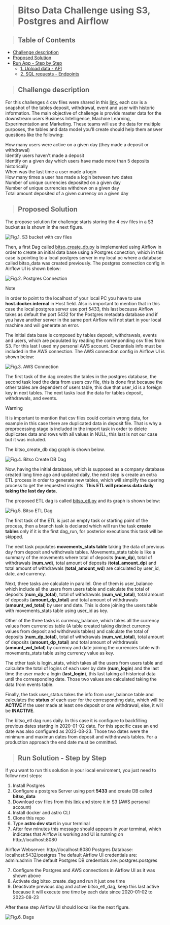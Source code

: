 > # Bitso Data Challenge using S3, Postgres and Airflow

> ## Table of Contents
* [Challenge description](#challenge-description)
* [Proposed Solution](#proposed-solution)
* [Run App - Step by Step](#run-app---step-by-step)
    * [1. Upload data - API](#1-upload-data---api)
    * [2. SQL requests - Endpoints](#2-sql-requests---endpoints)

> ## Challenge description

For this challenges 4 csv files were shared in this [link](https://drive.google.com/drive/folders/18cIw7TWMCrrN6MgfrKmD4IrSWsyltjfx), each csv is a snapshot of the tables deposit, withdrawal, event and user with historic information. 
The main objective of challenge is provide master data for the downstream users Business Intelligence, Machine Learning, Experimentation and Marketing. 
These teams will use the data for multiple purposes, the tables and data model you’ll create should help them answer questions like the following:


How many users were active on a given day (they made a deposit or withdrawal)  
Identify users haven't made a deposit  
Identify on a given day which users have made more than 5 deposits historically  
When was the last time a user made a login  
How many times a user has made a login between two dates  
Number of unique currencies deposited on a given day  
Number of unique currencies withdrew on a given day  
Total amount deposited of a given currency on a given day  

> ## Proposed Solution

The propose solution for challenge starts storing the 4 csv files in a S3 bucket as is shown in the next figure. 

![Fig.1. S3 bucket with csv files](https://github.com/jdbj89/bitso_test/blob/main/screen_shots/input_bucket.png?raw=true)

Then, a first Dag called [bitso_create_db.py](https://github.com/jdbj89/bitso_test/blob/main/dags/bitso_create_db.py) is implemented using Airflow in order to create an initial data base using a Postgres conection, which in this case is pointing to a local postgres server in my local pc where a database called bitso_data was created previously. The postgres connection config in Airflow UI is shown below:  

![Fig.2. Postgres Connection](https://github.com/jdbj89/bitso_test/blob/main/screen_shots/postgres_conn.png?raw=true)

>[!NOTE]
>In order to point to the localhost of your local PC you have to use **host.docker.internal** in Host field. Also is important to mention that in this case the local postgres server use port 5433, this last because Airflow takes as default the port 5432 for the Postgres metadata database and if you have another server in the same port Airflow will not start in your local machine and will generate an error.

The initial data base is composed by tables deposit, withdrawals, events and users, which are populated by reading the correnponding csv files from S3. For this last I used my personal AWS account. Credentials info must be included in the AWS connection. The AWS connection config in Airflow UI is shown below:  

![Fig.3. AWS Connection](https://github.com/jdbj89/bitso_test/blob/main/screen_shots/aws_conn.png?raw=true)

The first task of the dag creates the tables in the postgres database, the second task load the data from users csv file, this is done first because the other tables are dependent of users table, this due that user_id is a foreign key in next tables. The next tasks load the data for tables deposit, withdrawals, and events.

>[!WARNING]
>It is important to mention that csv files could contain wrong data, for example in this case there are duplicated data in deposit file. That is why a preprocessing stage is included in the import task in order to delete duplicates data and rows with all values in NULL, this last is not our case but it was included.


The bitso_create_db dag graph is shown below.  

![Fig.4. Bitso Create DB Dag](https://github.com/jdbj89/bitso_test/blob/main/screen_shots/bitso_create_db.png?raw=true)

Now, having the initial database, which is supposed as a company database created long time ago and updated daily, the next step is create an extra ETL process in order to generate new tables, which will simplify the quering process to get the requested insights. **This ETL will process data daily taking the last day data.**  

The proposed ETL dag is called [bitso_etl.py](https://github.com/jdbj89/bitso_test/blob/main/dags/bitso_etl.py) and its graph is shown below:  

![Fig.5. Bitso ETL Dag](https://github.com/jdbj89/bitso_test/blob/main/screen_shots/bitso_etl.png?raw=true)

The first task of the ETL is just an empty task or starting point of the process, then a branch task is declared which will run the task **create tables** only if it is the first dag_run, for posterior executions this task will be skipped. 

The next task populates **movements_stats table** taking the data of previous day from deposit and withdrwals tables. Movements_stats table is like a summary of the movements where total of deposits (**num_dp**), total of withdrawals (**num_wd**), total amount of deposits (**total_amount_dp**) and total amount of withdrawals (**total_amount_wd**) are calculated by user_id, date, and currency.

Next, three tasks are calculate in parallel. One of them is user_balance which include all the users from users table and calculate the total of deposits (**num_dp_total**), total of withdrawals (**num_wd_total**), total amount of deposits (**amount_dp_total**) and total amount of withdrawals (**amount_wd_total**) by user and date. This is done joining the users table with movements_stats table using user_id as key. 

Other of the three tasks is currency_balance, which takes all the currency values from currencies table (A table created taking distinct currency values from deposit and withdrwals tables) and calculate the total of deposits (**num_dp_total**), total of withdrawals (**num_wd_total**), total amount of deposits (**amount_dp_total**) and total amount of withdrawals (**amount_wd_total**) by currency and date joining the currencies table with movements_stats table using currency value as key. 

The other task is login_stats, which takes all the users from users table and calculate the total of logins of each user by date (**num_login**) and the last time the user made a login (**last_login**), this last taking all historical data until the corresponding date. Those two values are calculated taking the data from events table. 

Finally, the task user_status takes the info from user_balance table and calculates the **status** of each user for the corresponding date, which will be **ACTIVE** if the user made at least one deposit or one withdrawal, else, it will be **INACTIVE**.

The bitso_etl dag runs daily. In this case it is configure to backfilling previous dates starting in 2020-01-02 date. For this specific case an end date was also configured as 2023-08-23. Those two dates were the minimum and maximun dates from deposit and withdrawals tables. For a production approach the end date must be ommitted.


> ## Run Solution - Step by Step

If you want to run this solution in your local enviroment, you just need to follow next steps:

1. Install Postgres
2. Configure a postgres Server using port **5433** and create DB called **bitso_data**
3. Download csv files from this [link](https://drive.google.com/drive/folders/18cIw7TWMCrrN6MgfrKmD4IrSWsyltjfx) and store it in S3 (AWS personal account)
3. Install docker and astro CLI
4. Clone this repo
5. Type **astro dev start** in your terminal
6. After few minutes this message should appears in your terminal, which indicates that Airflow is working and UI is running on http://localhost:8080

Airflow Webserver: http://localhost:8080
Postgres Database: localhost:5432/postgres
The default Airflow UI credentials are: admin:admin
The default Postgres DB credentials are: postgres:postgres

7. Configure the Postgres and AWS connections in Airflow UI as it was shown above
8. Activate dag bitso_create_dag and run it just one time
9. Deactivate previous dag and active bitso_etl_dag, keep this last active because it will execute one time by each date since 2020-01-02 to 2023-08-23

After these step Airflow UI should looks like the next figure.

![Fig.6. Dags](https://github.com/jdbj89/bitso_test/blob/main/screen_shots/dags.png?raw=true)
